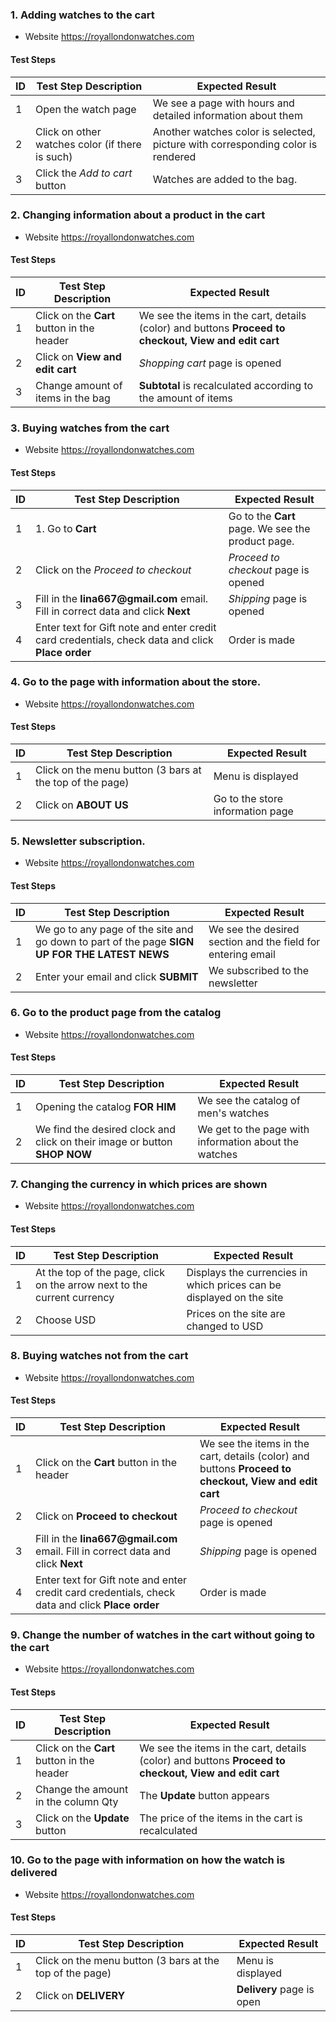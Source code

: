 ### 1. Adding watches to the cart


- Website https://royallondonwatches.com 

#### Test Steps

| ID                 | Test Step Description                            | Expected Result                                                                                                                                                                                                                        |
| ------------------ | ------------------------------------------------ | -------------------------------------------------------------------------------------------------------------------------------------------------------------------------------------------------------------------------------------- |
| 1                  | Open the watch page    | We see a page with hours and detailed information about them                                                                                                                                                                               |  
| 2                  | Click on other watches color (if there is such)  | Another watches color is selected, picture with corresponding color is rendered                                                                                                                                                                                     | 
| 3                  | Click the _Add to cart_ button                    | Watches are added to the bag. |

### 2. Changing information about a product in the cart

- Website https://royallondonwatches.com 

#### Test Steps

| ID                 | Test Step Description                                               | Expected Result                                                                                                                                                                                                                        |
| ------------------ | ------------------------------------------------------------------- | -------------------------------------------------------------------------------------------------------------------------------------------------------------------------------------------------------------------------------------- |
| 1                  | Click on the __Cart__ button in the header                                     | We see the items in the cart, details (color) and buttons __Proceed to checkout, View and edit cart__                                                                                                                                                                             |
| 2                  | Click on __View and edit cart__                                      | _Shopping cart_ page is opened                                                                                                                                                                                                          |  
| 3                  | Change amount of items in the bag                                   | __Subtotal__ is recalculated according to the amount of items                                                                                                                                                                                                                                                                                                         | 


### 3. Buying watches from the cart

- Website https://royallondonwatches.com 

#### Test Steps

| ID                 | Test Step Description                                               | Expected Result                                                                                                                                                                                                                        |
| ------------------ | ------------------------------------------------------------------- | -------------------------------------------------------------------------------------------------------------------------------------------------------------------------------------------------------------------------------------- |
| 1                  | 1. Go to __Cart__| Go to the __Cart__ page. We see the product page.                                                                                                                                                                                                                                                           | 
| 2                  | Click on the _Proceed to checkout_                                             | _Proceed to checkout_ page is opened                                                                                                                                                                                                              | 
| 3                  | Fill in the __lina667@gmail.com__ email. Fill in correct data and click __Next__              | _Shipping_ page is opened                                                                                                                                                                                                              |
| 4                  | Enter text for Gift note and enter credit card credentials, check data and click __Place order__ | Order is made                                                                                                                                                                                                                          | 


### 4. Go to the page with information about the store.

- Website https://royallondonwatches.com 

#### Test Steps

| ID                 | Test Step Description                                               | Expected Result                                                                                                                                                                                                                        |
| ------------------ | ------------------------------------------------------------------- | -------------------------------------------------------------------------------------------------------------------------------------------------------------------------------------------------------------------------------------- |
| 1                  | Click on the menu button (3 bars at the top of the page)                   | Menu is displayed                                                                                                                                                        |
| 2                  | Click on __ABOUT US__                               | Go to the store information page                                                                                                                      | 


### 5. Newsletter subscription.

- Website https://royallondonwatches.com 

#### Test Steps

| ID                 | Test Step Description                                               | Expected Result                                                                                                                                                                                                                        |
| ------------------ | ------------------------------------------------------------------- | -------------------------------------------------------------------------------------------------------------------------------------------------------------------------------------------------------------------------------------- |
| 1                  | We go to any page of the site and go down to part of the page __SIGN UP FOR THE LATEST NEWS__          | We see the desired section and the field for entering email                                                                                                                              |
| 2                  | Enter your email and click __SUBMIT__                     | We subscribed to the newsletter                                                                                                                                                                                                                                                           | 


### 6. Go to the product page from the catalog

- Website https://royallondonwatches.com 

#### Test Steps

| ID                 | Test Step Description                                               | Expected Result                                                                                                                                                                                                                        |
| ------------------ | ------------------------------------------------------------------- | -------------------------------------------------------------------------------------------------------------------------------------------------------------------------------------------------------------------------------------- |
| 1                  | Opening the catalog __FOR HIM__                   | We see the catalog of men's watches                                                                                                                                                    |
| 2                  | We find the desired clock and click on their image or button __SHOP NOW__                    | We get to the page with information about the watches                                                                                                                         | 


### 7. Changing the currency in which prices are shown

- Website https://royallondonwatches.com 

#### Test Steps

| ID                 | Test Step Description                                               | Expected Result                                                                                                                                                                                                                        |
| ------------------ | ------------------------------------------------------------------- | -------------------------------------------------------------------------------------------------------------------------------------------------------------------------------------------------------------------------------------- |
| 1                  | At the top of the page, click on the arrow next to the current currency                   | Displays the currencies in which prices can be displayed on the site                                                                                                               |
| 2                  | Choose USD                     | Prices on the site are changed to USD                                                                                                                                     | 


### 8. Buying watches not from the cart

- Website https://royallondonwatches.com 

#### Test Steps

| ID                 | Test Step Description                                               | Expected Result                                                                                                                                                                                                                        |
| ------------------ | ------------------------------------------------------------------- | -------------------------------------------------------------------------------------------------------------------------------------------------------------------------------------------------------------------------------------- |
| 1                  | Click on the __Cart__ button in the header                                     | We see the items in the cart, details (color) and buttons __Proceed to checkout, View and edit cart__                                                                                                                                                                             |
| 2                  | Click on __Proceed to checkout__                                      | _Proceed to checkout_ page is opened                                                                                                                                                                                                              | 
| 3                  | Fill in the __lina667@gmail.com__ email. Fill in correct data and click __Next__              | _Shipping_ page is opened                                                                                                                                                                                                              |
| 4                  | Enter text for Gift note and enter credit card credentials, check data and click __Place order__ | Order is made                                                                                      | 


### 9. Change the number of watches in the cart without going to the cart

- Website https://royallondonwatches.com 

#### Test Steps

| ID                 | Test Step Description                                               | Expected Result                                                                                                                                                                                                                        |
| ------------------ | ------------------------------------------------------------------- | -------------------------------------------------------------------------------------------------------------------------------------------------------------------------------------------------------------------------------------- |
| 1                  | Click on the __Cart__ button in the header                                     | We see the items in the cart, details (color) and buttons __Proceed to checkout, View and edit cart__                                                                                                                                                                             |
| 2                  | Change the amount in the column Qty                            | The __Update__ button appears                                                                                                                                                                                                         |  
| 3                  | Click on the __Update__ button     | The price of the items in the cart is recalculated                          | 






### 10. Go to the page with information on how the watch is delivered

- Website https://royallondonwatches.com 

#### Test Steps

| ID                 | Test Step Description                                               | Expected Result                                                                                                                                                                                                                        |
| ------------------ | ------------------------------------------------------------------- | -------------------------------------------------------------------------------------------------------------------------------------------------------------------------------------------------------------------------------------- |
| 1                  | Click on the menu button (3 bars at the top of the page)                   | Menu is displayed                                                                                                                                                        |
| 2                  | Click on __DELIVERY__                               |  __Delivery__ page is open                                                                                           |